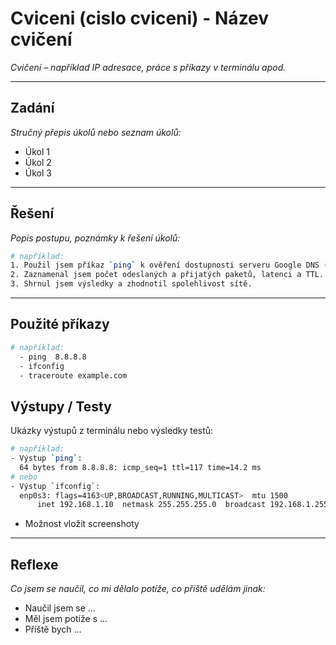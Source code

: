 # Cviceni (cislo cviceni) - Název cvičení
*Cvičení – například IP adresace, práce s příkazy v terminálu apod.*

---

## Zadání
*Stručný přepis úkolů nebo seznam úkolů:*
- Úkol 1
- Úkol 2
- Úkol 3

---

## Řešení
*Popis postupu, poznámky k řešení úkolů:*
```bash
# například:
1. Použil jsem příkaz `ping` k ověření dostupnosti serveru Google DNS (8.8.8.8).  
2. Zaznamenal jsem počet odeslaných a přijatých paketů, latenci a TTL.  
3. Shrnul jsem výsledky a zhodnotil spolehlivost sítě.
```
---

## Použité příkazy
```bash
# například:
  - ping  8.8.8.8
  - ifconfig
  - traceroute example.com
```
## Výstupy / Testy
Ukázky výstupů z terminálu nebo výsledky testů:
```bash
# například:
- Výstup `ping`:  
  64 bytes from 8.8.8.8: icmp_seq=1 ttl=117 time=14.2 ms
# nebo
- Výstup `ifconfig`:  
  enp0s3: flags=4163<UP,BROADCAST,RUNNING,MULTICAST>  mtu 1500  
      inet 192.168.1.10  netmask 255.255.255.0  broadcast 192.168.1.255
```
- Možnost vložit screenshoty

---

## Reflexe

*Co jsem se naučil, co mi dělalo potíže, co příště udělám jinak:*
- Naučil jsem se …
- Měl jsem potíže s …
- Příště bych …
